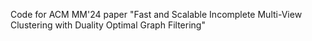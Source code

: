 Code for ACM MM'24 paper "Fast and Scalable Incomplete Multi-View Clustering with Duality Optimal Graph Filtering"
